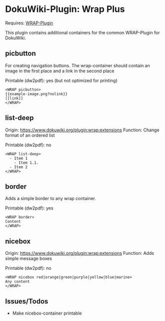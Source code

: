 # DokuWiki-Plugin: Wrap Plus

Requires: [WRAP-Plugin](https://www.dokuwiki.org/plugin:wrap)

This plugin contains additional containers for the common WRAP-Plugin for DokuWiki.


## picbutton

For creating navigation buttons. The wrap-container should contain an image in the first place and a link in the second place

Printable (dw2pdf): yes (but not optimized for printing)

```
<WRAP picbutton>
{{example-image.png?nolink}}
[[link]]
</WRAP>

```

## list-deep

Origin: https://www.dokuwiki.org/plugin:wrap:extensions
Function: Change format of an ordered list

Printable (dw2pdf): no

```
<WRAP list-deep>
  - Item 1
    - Item 1.1.
  - Item 2
</WRAP>
```


## border

Adds a simple border to any wrap container.

Printable (dw2pdf): yes

```
<WRAP border>
Content
</WRAP>
```

## nicebox

Origin: https://www.dokuwiki.org/plugin:wrap:extensions
Function: Adds simple message boxes

Printable (dw2pdf): no

```
<WRAP nicebox red|orange|green|purple|yellow|blue|marine>
Any content
</WRAP>
```

## Issues/Todos

* Make nicebox-container printable
